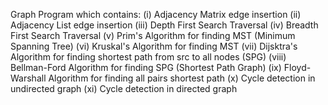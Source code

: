 Graph Program which contains:
(i) Adjacency Matrix edge insertion
(ii) Adjacency List edge insertion
(iii) Depth First Search Traversal
(iv) Breadth First Search Traversal
(v) Prim's Algorithm for finding MST (Minimum Spanning Tree)
(vi) Kruskal's Algorithm for finding MST
(vii) Dijsktra's Algorithm for finding shortest path from src to all nodes (SPG)
(viii) Bellman-Ford Algorithm for finding SPG (Shortest Path Graph)
(ix) Floyd-Warshall Algorithm for finding all pairs shortest path
(x) Cycle detection in undirected graph
(xi) Cycle detection in directed graph
